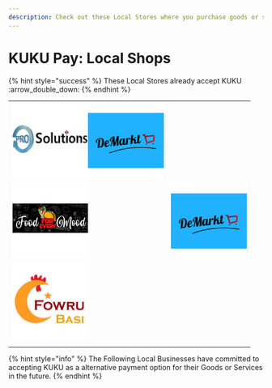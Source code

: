 ```yaml
---
description: Check out these Local Stores where you purchase goods or services with KUKU
---
```


# KUKU Pay: Local Shops

{% hint style="success" %}
These Local Stores already accept KUKU :arrow\_double\_down:
{% endhint %}

|                                                                                         |                                              |
| --------------------------------------------------------------------------------------- | -------------------------------------------- |
| ![](../../../../.gitbook/assets/prosol.png)![](../../../../.gitbook/assets/demarkt.png) |                                              |
| ![](<../../../../.gitbook/assets/image (24).png>)                                       | ![](../../../../.gitbook/assets/demarkt.png) |
| ![](<../../../../.gitbook/assets/image (29).png>)                                       |                                              |
|                                                                                         |                                              |
|                                                                                         |                                              |

{% hint style="info" %}
The Following Local Businesses have committed to accepting KUKU as a alternative payment option for their Goods or Services in the future.
{% endhint %}
